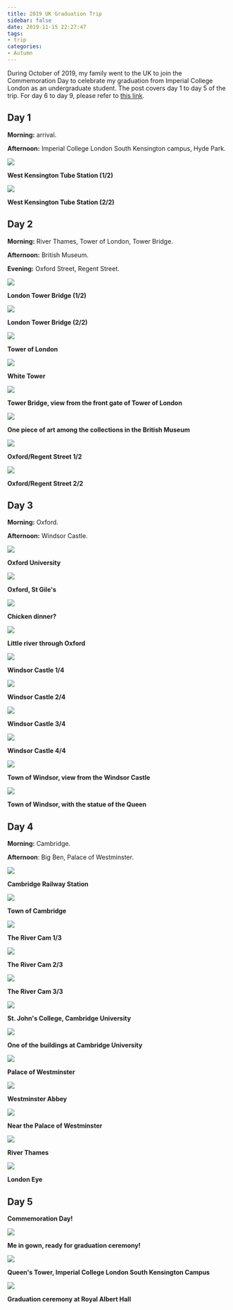 ```yaml
---
title: 2019 UK Graduation Trip
sidebar: false
date: 2019-11-15 22:27:47
tags:
- trip
categories:
- Autumn
---
```


During October of 2019, my family went to the UK to join the Commemoration Day to celebrate my graduation from Imperial College London as an undergraduate student. The post covers day 1 to day 5 of the trip. For day 6 to day 9, please refer to [this link](https://wilsonwang.org/2019/11/16/2019-UK-Graduation-Trip-Continued/).

<!--more-->

## Day 1

**Morning:** arrival.

**Afternoon:** Imperial College London South Kensington campus, Hyde Park.

<img style="background:none; border:none; box-shadow:none;" src="West_Kensington.jpeg"/>

**West Kensington Tube Station (1/2)**

<img style="background:none; border:none; box-shadow:none;" src="West_Kensington_re.jpeg"/>

**West Kensington Tube Station (2/2)**

## Day 2

**Morning:** River Thames, Tower of London, Tower Bridge.

**Afternoon:** British Museum.

**Evening:** Oxford Street, Regent Street.

<img style="background:none; border:none; box-shadow:none;" src="Tower_Bridge_South.jpeg"/>

**London Tower Bridge (1/2)**

<img style="background:none; border:none; box-shadow:none;" src="Tower_Bridge_North.jpeg"/>

**London Tower Bridge (2/2)**

<img style="background:none; border:none; box-shadow:none;" src="Tower_of_London.jpeg"/>

**Tower of London**

<img style="background:none; border:none; box-shadow:none;" src="White_Tower.jpeg"/>

**White Tower**

<img style="background:none; border:none; box-shadow:none;" src="Tower_Bridge_from_Tower_of_London.jpeg"/>

**Tower Bridge, view from the front gate of Tower of London**

<img style="background:none; border:none; box-shadow:none;" src="British_Museum_Collection.jpeg"/>

**One piece of art among the collections in the British Museum**

<img style="background:none; border:none; box-shadow:none;" src="Oxford_Regent_Street_1.jpeg"/>

**Oxford/Regent Street 1/2**

<img style="background:none; border:none; box-shadow:none;" src="Oxford_Regent_Street_2.jpeg"/>

**Oxford/Regent Street 2/2**

## Day 3

**Morning:** Oxford.

**Afternoon:** Windsor Castle.

<img style="background:none; border:none; box-shadow:none;" src="Oxford.jpeg"/>

**Oxford University**

<img style="background:none; border:none; box-shadow:none;" src="Oxford_St_Giles.jpeg"/>

**Oxford, St Gile's**

<img style="background:none; border:none; box-shadow:none;" src="Oxford_Nandos.jpeg"/>

**Chicken dinner?**

<img style="background:none; border:none; box-shadow:none;" src="Oxford_River.jpeg"/>

**Little river through Oxford**

<img style="background:none; border:none; box-shadow:none;" src="Windsor_Castle_1.jpeg"/>

**Windsor Castle 1/4**

<img style="background:none; border:none; box-shadow:none;" src="Windsor_Castle_2.jpeg"/>

**Windsor Castle 2/4**

<img style="background:none; border:none; box-shadow:none;" src="Windsor_Castle_3.jpeg"/>

**Windsor Castle 3/4**

<img style="background:none; border:none; box-shadow:none;" src="Windsor_Castle_4.jpeg"/>

**Windsor Castle 4/4**

<img style="background:none; border:none; box-shadow:none;" src="Windsor_Castle_5.jpeg"/>

**Town of Windsor, view from the Windsor Castle**

<img style="background:none; border:none; box-shadow:none;" src="Windsor_Town.jpeg"/>

**Town of Windsor, with the statue of the Queen**

## Day 4

**Morning:** Cambridge.

**Afternoon**: Big Ben, Palace of Westminster.

<img style="background:none; border:none; box-shadow:none;" src="Cambridge_Railway_Station.jpeg"/>

**Cambridge Railway Station**

<img style="background:none; border:none; box-shadow:none;" src="Cambridge_Town.jpeg"/>

**Town of Cambridge**

<img style="background:none; border:none; box-shadow:none;" src="The_River_Cam.jpeg"/>

**The River Cam 1/3**

<img style="background:none; border:none; box-shadow:none;" src="The_River_Cam_1.jpeg"/>

**The River Cam 2/3**

<img style="background:none; border:none; box-shadow:none;" src="The_River_Cam_2.jpeg"/>

**The River Cam 3/3**

<img style="background:none; border:none; box-shadow:none;" src="The_River_Cam_4.jpeg"/>

**St. John's College, Cambridge University**

<img style="background:none; border:none; box-shadow:none;" src="The_River_Cam_5.jpeg"/>

**One of the buildings at Cambridge University**

<img style="background:none; border:none; box-shadow:none;" src="Palace_of_Westminster.jpeg"/>

**Palace of Westminster**

<img style="background:none; border:none; box-shadow:none;" src="Westminster_Abbey.jpeg"/>

**Westminster Abbey**

<img style="background:none; border:none; box-shadow:none;" src="Near_Palace_of_Westminster.jpeg"/>

**Near the Palace of Westminster**

<img style="background:none; border:none; box-shadow:none;" src="River_Thames.jpeg"/>

**River Thames**

<img style="background:none; border:none; box-shadow:none;" src="London_Eye.jpeg"/>

**London Eye**

## Day 5

**Commemoration Day!**

<img style="background:none; border:none; box-shadow:none;" src="Me_on_the_campus.jpeg"/>

**Me in gown, ready for graduation ceremony!**

<img style="background:none; border:none; box-shadow:none;" src="Queens_Tower.jpeg"/>

**Queen's Tower, Imperial College London  South Kensington Campus**

<img style="background:none; border:none; box-shadow:none;" src="Graduation_Ceremony.jpeg"/>

**Graduation ceremony at Royal Albert Hall**

